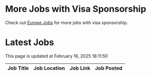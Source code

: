 # More Jobs with Visa Sponsorship

Check out [Europe Jobs](https://github.com/sureshparimi/europejobs#latest-jobs) for more jobs with visa sponsorship.

# Latest Jobs

This page is updated at February 16, 2025 18:11:50

| Job Title | Job Location | Job Link | Job Posted |
| --- | --- | --- | --- |
